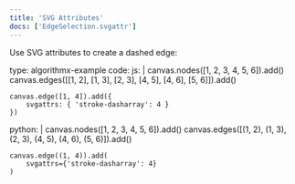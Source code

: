 ```yaml
---
title: 'SVG Attributes'
docs: ['EdgeSelection.svgattr']
---
```


Use SVG attributes to create a dashed edge:

<data type='yaml'>
type: algorithmx-example
code:
  js: |
    canvas.nodes([1, 2, 3, 4, 5, 6]).add()
    canvas.edges([[1, 2], [1, 3], [2, 3],
        [4, 5], [4, 6], [5, 6]]).add()
    
    canvas.edge([1, 4]).add({
        svgattrs: { 'stroke-dasharray': 4 }
    })
  python: |
    canvas.nodes([1, 2, 3, 4, 5, 6]).add()
    canvas.edges([(1, 2), (1, 3), (2, 3),
        (4, 5), (4, 6), (5, 6)]).add()
    
    canvas.edge((1, 4)).add(
        svgattrs={'stroke-dasharray': 4}
    )
</data>
